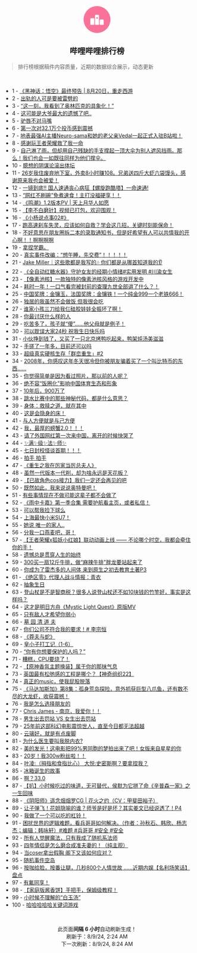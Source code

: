 <div align="center">
    <img src="./assets/icon_rank.png" alt="logo" />
    <h2>哔哩哔哩排行榜</h>
</div>

> 排行榜根据稿件内容质量，近期的数据综合展示，动态更新

<br />

<ul><li><span>1 - <a href=https://www.bilibili.com/BV1oH4y1c7Kk>《黑神话：悟空》最终预告 | 8月20日，重走西游</a></span></li><li><span>2 - <a href=https://www.bilibili.com/BV1Lz421i7Sg>出轨的人可是要被雷劈的</a></span></li><li><span>3 - <a href=https://www.bilibili.com/BV1FM4m117Cd>“这一刻，我看到了奥林匹克的具象化！”</a></span></li><li><span>4 - <a href=https://www.bilibili.com/BV1Zw4m1k7aw>这可能是大爷最大的遗憾了吧..</a></span></li><li><span>5 - <a href=https://www.bilibili.com/BV1xi421a7QA>驴唇不对马嘴</a></span></li><li><span>6 - <a href=https://www.bilibili.com/BV11E421w7Ay>第一次对32.1万个投币感到震撼</a></span></li><li><span>7 - <a href=https://www.bilibili.com/BV17r421K7Ak>地表最强AI主播Neuro-sama和她的老父亲Vedal一起正式入驻B站啦！</a></span></li><li><span>8 - <a href=https://www.bilibili.com/BV1ZH4y1c7iz>感谢玩王者荣耀救了我一命</a></span></li><li><span>9 - <a href=https://www.bilibili.com/BV1W142187Vm>自己淋了雨，但却用自己残缺的手支撑起一顶大伞为别人遮风挡雨。那么！我们也会一如既往同样为他们撑伞。</a></span></li><li><span>10 - <a href=https://www.bilibili.com/BV1aS411w7CF>臆想的阴谋论滚出体坛</a></span></li><li><span>11 - <a href=https://www.bilibili.com/BV1N4421f7SG>26岁我住废弃地下室，外卖8小时赚108。兄弟送四斤大虾六袋馒头，感谢原来我也会被爱！</a></span></li><li><span>12 - <a href=https://www.bilibili.com/BV1gE421A7TL>一镜到底!! 国人速通丧心病狂【螺旋跑酷塔】一命速通!</a></span></li><li><span>13 - <a href=https://www.bilibili.com/BV1yi421h7DH>“网红不刷碗”免煮速食！主打没福硬享！！</a></span></li><li><span>14 - <a href=https://www.bilibili.com/BV1Jr421M7C3>《鸣潮》1.2版本PV | 天上月华人如愿</a></span></li><li><span>15 - <a href=https://www.bilibili.com/BV1SE421w7Di>【李不白磨针】视频已打包，欢迎围观！</a></span></li><li><span>16 - <a href=https://www.bilibili.com/BV1sE421w7cv>《小杨说点事02#》</a></span></li><li><span>17 - <a href=https://www.bilibili.com/BV1JW42197x4>跑高速刹车失灵，应该如何自救？学会这几招，关键时刻能保命！</a></span></li><li><span>18 - <a href=https://www.bilibili.com/BV1LYiPeWECu>不好意思在朋友圈拆二本的录取通知书，但是好希望有人可以共情我的开心啊！！啊啊啊啊</a></span></li><li><span>19 - <a href=https://www.bilibili.com/BV1yE421w7Ev>拿捏学霸。</a></span></li><li><span>20 - <a href=https://www.bilibili.com/BV1kE421w73p>真实事件改编：“想午睡，先交费”！！！！！</a></span></li><li><span>21 - <a href=https://www.bilibili.com/BV1VE421w7s6>Jake Miller｜这些歌都是我写的🎶 你们都是从哪首知道我的👂</a></span></li><li><span>22 - <a href=https://www.bilibili.com/BV1SU411U7gC>《全自动红糖水器》守护女友的经期小情绪#实用发明 #川渝女生</a></span></li><li><span>23 - <a href=https://www.bilibili.com/BV1h9vfeeEMX>【像素池核】一款独特的像素池核风格的游戏开发中</a></span></li><li><span>24 - <a href=https://www.bilibili.com/BV1fW421X7gD>耗时一年！一口气看完被封前的查理九世全部讲了什么？！</a></span></li><li><span>25 - <a href=https://www.bilibili.com/BV1Mf421B7zd>中国奖牌：金镶玉，法国奖牌：金镶铁！一个纯金999一个老铁666！</a></span></li><li><span>26 - <a href=https://www.bilibili.com/BV1bM4m1y7Qd>独居的我虽然不会做饭 但我很会吃</a></span></li><li><span>27 - <a href=https://www.bilibili.com/BV1rr421K7y7>谁家小孩三刀给我仨硅胶娃娃全振坏了啊！</a></span></li><li><span>28 - <a href=https://www.bilibili.com/BV1Xf421q7to>你最讨厌什么样的人</a></span></li><li><span>29 - <a href=https://www.bilibili.com/BV18r421M7EK>吃苦多了，孩子就“傻”……他父母就是例子！</a></span></li><li><span>30 - <a href=https://www.bilibili.com/BV1nZ421N7uV>可以耽误大家24秒 祝我生日快乐吗</a></span></li><li><span>31 - <a href=https://www.bilibili.com/BV1kw4m1k7aD>小伙挣到钱了，又买了一只北京烤鸭吃起来，鸭架炖汤美滋滋</a></span></li><li><span>32 - <a href=https://www.bilibili.com/BV1LH4y1c7ML>手搓了一年多，目前还可以吗</a></span></li><li><span>33 - <a href=https://www.bilibili.com/BV11i42167WJ>超级真实硬核生存「群峦重生」#2</a></span></li><li><span>34 - <a href=https://www.bilibili.com/BV1eZadeWELd>2008年，你感叹这年冬天很冷但你被朋友骗着买了一个叫比特币的东西……</a></span></li><li><span>35 - <a href=https://www.bilibili.com/BV141421874g>你觉得简单是因为看过照片，那以前的人呢？</a></span></li><li><span>36 - <a href=https://www.bilibili.com/BV1j2421Z7LM>绝不容“饭圈化”影响中国体育生态和形象</a></span></li><li><span>37 - <a href=https://www.bilibili.com/BV1jT42167Xb>10年后，900万了</a></span></li><li><span>38 - <a href=https://www.bilibili.com/BV1vH4y1c7Ev>跳水比赛中的那些神秘代码，都是什么意思？</a></span></li><li><span>39 - <a href=https://www.bilibili.com/BV18z421i7h4>身体：救赎之道，就在其中</a></span></li><li><span>40 - <a href=https://www.bilibili.com/BV16r421K7Lb>这是会隐身的床！</a></span></li><li><span>41 - <a href=https://www.bilibili.com/BV15TYAerEks>与人方便就是与己方便</a></span></li><li><span>42 - <a href=https://www.bilibili.com/BV1ow4m1k7Kp>我，最厚的螃蟹2.0！！！</a></span></li><li><span>43 - <a href=https://www.bilibili.com/BV1c1421t7W2>请了外国网红第一次来中国，离开的时候快哭了</a></span></li><li><span>44 - <a href=https://www.bilibili.com/BV11y411i7zD>✨满✨级✨法✨师✨</a></span></li><li><span>45 - <a href=https://www.bilibili.com/BV1kr421K7Ct>七日封校怪谈首期！！！</a></span></li><li><span>46 - <a href=https://www.bilibili.com/BV1BS421X78B>拍手 拍手</a></span></li><li><span>47 - <a href=https://www.bilibili.com/BV18r421M7SC>《重生之我在厉家当厉总夫人》</a></span></li><li><span>48 - <a href=https://www.bilibili.com/BV1hT42167Li>虽然一代版本一代削，却为啥永远是天花板？</a></span></li><li><span>49 - <a href=https://www.bilibili.com/BV1k7YKehEEG>【已故角色cos接力】我们一定还会再见的吧</a></span></li><li><span>50 - <a href=https://www.bilibili.com/BV1KH4y1c78c>既然如此，我来说说奥特曼吧！</a></span></li><li><span>51 - <a href=https://www.bilibili.com/BV1NS421d7Z3>有些事情现在不做可能这辈子都不会做了</a></span></li><li><span>52 - <a href=https://www.bilibili.com/BV1ogadexEwd>《雨中卡嘉》第一季合集 需要护航看主页，或者私信！</a></span></li><li><span>53 - <a href=https://www.bilibili.com/BV1bb421J72Q>可以帮我捡下球么</a></span></li><li><span>54 - <a href=https://www.bilibili.com/BV1ci421a77i>上海最快小米SU7！</a></span></li><li><span>55 - <a href=https://www.bilibili.com/BV1ME421w7MC>她说 唯一的家人..</a></span></li><li><span>56 - <a href=https://www.bilibili.com/BV1p2421Z76Q>分我一口燕麦吧，哥！</a></span></li><li><span>57 - <a href=https://www.bilibili.com/BV1Py411q7AH>【王者荣耀x狐妖小红娘】联动动画上线 —— 不论哪个时空，我都会牵住你的手！</a></span></li><li><span>58 - <a href=https://www.bilibili.com/BV1DW421X7Wx>遗憾总是贯穿人生的始终</a></span></li><li><span>59 - <a href=https://www.bilibili.com/BV1bE421w7nC>300买一扇12斤牛排，做“麻辣牛排”胖龙要站起来了</a></span></li><li><span>60 - <a href=https://www.bilibili.com/BV1uy411q76U>你成为了雷杰多的人间体 来到原生之初去教育土著P3</a></span></li><li><span>61 - <a href=https://www.bilibili.com/BV1cw4m1C7uB>《绝区零》代理人战斗情报：青衣</a></span></li><li><span>62 - <a href=https://www.bilibili.com/BV1Wi421a7Pk>抽象生日</a></span></li><li><span>63 - <a href=https://www.bilibili.com/BV1KH4y1c7Rp>登山杖是不是智商税？很多人说登山杖还不如10块钱的竹竿好，事实是这样吗？</a></span></li><li><span>64 - <a href=https://www.bilibili.com/BV1Ry411e7Gr>这才是明日方舟《Mystic Light Quest》原版MV</a></span></li><li><span>65 - <a href=https://www.bilibili.com/BV1ez421B7cm>只有敌人才希望你弱小</a></span></li><li><span>66 - <a href=https://www.bilibili.com/BV1rr421K7AK>墓 园 清 道 夫</a></span></li><li><span>67 - <a href=https://www.bilibili.com/BV1wM4m117qZ>你们公司不符合我的要求！# 李宗恒</a></span></li><li><span>68 - <a href=https://www.bilibili.com/BV1UE421w7M4>《莽夫与蛇》</a></span></li><li><span>69 - <a href=https://www.bilibili.com/BV1W142187Bq>皇小子打工记（1-6）</a></span></li><li><span>70 - <a href=https://www.bilibili.com/BV18M4m1174U>“你有你想要保护的人吗？”</a></span></li><li><span>71 - <a href=https://www.bilibili.com/BV1Xw4m1r717>糟糕，CPU要烧了！</a></span></li><li><span>72 - <a href=https://www.bilibili.com/BV1zT421k7kR>【原神香氛主题换装】属于你的那抹气息</a></span></li><li><span>73 - <a href=https://www.bilibili.com/BV1Ty411q7gS>英国最有松弛感的工程是哪个？【神奇组织22】</a></span></li><li><span>74 - <a href=https://www.bilibili.com/BV1Zz421v758>真正的music，使我屁股脱落</a></span></li><li><span>75 - <a href=https://www.bilibili.com/BV1ZZ421N7LM>《马达加斯加》第8集：孤身荒岛探险，意外抓获巨型八爪鱼，还有数不尽的大龙虾，收获震撼！</a></span></li><li><span>76 - <a href=https://www.bilibili.com/BV14x4y1s7Ca>我是怎么选择朋友的</a></span></li><li><span>77 - <a href=https://www.bilibili.com/BV1PW42197Z9>Chris James - 南京，我爱你！！</a></span></li><li><span>78 - <a href=https://www.bilibili.com/BV1RE4m1X7KN>男生出去罚站 VS 女生出去罚站</a></span></li><li><span>79 - <a href=https://www.bilibili.com/BV1j2421Z7Sj>25年前这部科幻电影震惊世人，直至今日都无法超越</a></span></li><li><span>80 - <a href=https://www.bilibili.com/BV1mi421h7hh>云璃好，就是有点废脚</a></span></li><li><span>81 - <a href=https://www.bilibili.com/BV18S421X7fB>为什么医生要叫我脱内衣?</a></span></li><li><span>82 - <a href=https://www.bilibili.com/BV1dE421w7eR>美的发光！这电影把99%男同胞的梦拍出来了吧！女版来自星星的你</a></span></li><li><span>83 - <a href=https://www.bilibili.com/BV1xn4y1f7y9>20岁！我300w粉丝啦！！</a></span></li><li><span>84 - <a href=https://www.bilibili.com/BV1ey411i7ts>叶凌:（拇指和食指比心） 大悦:史密斯啊？要拿捏我？</a></span></li><li><span>85 - <a href=https://www.bilibili.com/BV1FeaSe2EmX>冰箱诞生的故事</a></span></li><li><span>86 - <a href=https://www.bilibili.com/BV1RW421X76Z>啊？33.0</a></span></li><li><span>87 - <a href=https://www.bilibili.com/BV1b142187h9>【扒】小时候吃过的味道，无可替代，侯默为它拼了命《辛普森一家》之一生回味</a></span></li><li><span>88 - <a href=https://www.bilibili.com/BV1vE421F72n>《阴阳师》遥念烟烟罗CG | 花火之约（CV：甲斐田裕子）</a></span></li><li><span>89 - <a href=https://www.bilibili.com/BV1BBvfeyEbA>让子弹飞！花姐隐喻的谁？师爷是好是坏？其实姜文已经说透了！P4</a></span></li><li><span>90 - <a href=https://www.bilibili.com/BV1eS411w78S>我做了一个可以吃的杠铃！</a></span></li><li><span>91 - <a href=https://www.bilibili.com/BV1Lw4m1k7b9>困扰世界的逻辑难题，看兵哥哥如何解决。（作者：孙秋石、韩欣、杨志杰；编辑：韩咏轩）#难题 #兵哥哥 #安全 #安全</a></span></li><li><span>92 - <a href=https://www.bilibili.com/BV1Uw4m1k7PN>所有人觉醒魔法，只有我成了随机系法师</a></span></li><li><span>93 - <a href=https://www.bilibili.com/BV1Cy411e7VY>四年情侣是怎么磨合成准夫妻的！（纯主观）</a></span></li><li><span>94 - <a href=https://www.bilibili.com/BV1VT421r7gR>当coser拿出假胸 阁下又该如何应对？</a></span></li><li><span>95 - <a href=https://www.bilibili.com/BV14n4y1f7Wx>随机事件空岛</a></span></li><li><span>96 - <a href=https://www.bilibili.com/BV1zW42197kc>按咖给脸，按番让腿，几秒800个人情世故 ……近期内娱【名利场笑话】盘点</a></span></li><li><span>97 - <a href=https://www.bilibili.com/BV1xW42197c6>有氟同享！</a></span></li><li><span>98 - <a href=https://www.bilibili.com/BV1QE4m1R7yL>【家庭版酱香饼】手把手，保姆级教程！</a></span></li><li><span>99 - <a href=https://www.bilibili.com/BV1sz421B7nx>小时候不理解的“白玉汤”</a></span></li><li><span>100 - <a href=https://www.bilibili.com/BV12T42167Rz>哈哈哈哈哈关键词游戏</a></span></li></ul>

<br />

<p align=center>此页面<b>间隔 6 小时</b>自动刷新生成！<br>刷新于：8/9/24, 2:24 AM<br>下一次刷新：8/9/24, 8:24 AM</p>